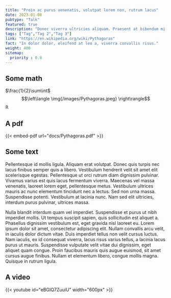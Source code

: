 ```yaml
---
title: "Proin ac purus venenatis, volutpat lorem non, rutrum lacus"
date: 2023-01-08
pubtype: "Talk"
featured: true
description: "Donec viverra ultricies aliquam. Praesent at bibendum mi, quis euismod dolor. Vivamus vel diam quis turpis gravida commodo non vitae lacus. Pellentesque habitant morbi tristique senectus et netus et malesuada fames ac turpis egestas. Nunc commodo justo ipsum, eget consequat nibh semper a. Etiam fermentum lectus sapien, at lacinia quam tristique sed. Maecenas eget leo mauris. Integer aliquet elementum ante, non malesuada orci euismod ac. Maecenas id laoreet mi. Pellentesque at gravida tellus, nec sagittis enim. Phasellus elit erat, aliquam eu tristique ac, tempor vitae ipsum. Vestibulum accumsan odio diam, a scelerisque augue rhoncus vel. "
tags: ["Tag","Tag 2","Tag 3"]
link: "https://en.wikipedia.org/wiki/Pythagoras"
fact: "In dolor dolor, eleifend at leo a, viverra convallis risus."
weight: 400
sitemap:
  priority : 0.8
---
```


## Some math

$\frac{1}{2}\sum\int$
$$\left\langle \img{/images/Pythagoras.jpeg} \right\rangle$$
$\mathbb{R}$

## A pdf

{{< embed-pdf url="docs/Pythagoras.pdf" >}}

## Some text

 Pellentesque id mollis ligula. Aliquam erat volutpat. Donec quis turpis nec lacus finibus semper quis a libero. Vestibulum hendrerit velit sit amet elit scelerisque egestas. Pellentesque ut orci rutrum diam dignissim pulvinar. Vivamus varius est quis lacus fermentum viverra. Maecenas vel massa venenatis, laoreet lorem eget, pellentesque metus. Vestibulum ultrices mauris ac nunc elementum tincidunt nec a lectus. Sed non urna massa. Suspendisse potenti. Vestibulum at lacinia nunc. Nam sed elit ultricies, interdum purus pulvinar, ultrices massa.

Nulla blandit interdum quam vel imperdiet. Suspendisse et purus ut nibh imperdiet mollis. Ut tempus suscipit sapien, quis sollicitudin est aliquet a. Phasellus dignissim vestibulum est, eget gravida nisl laoreet eu. Lorem ipsum dolor sit amet, consectetur adipiscing elit. Nullam convallis arcu velit, in iaculis dolor dictum vitae. Duis imperdiet tellus non velit cursus luctus. Nam iaculis, ex id consequat viverra, lacus risus varius tellus, a lacinia lacus purus ut mauris. Suspendisse vulputate velit vitae dui dignissim, eget aliquet quam congue. Proin faucibus mauris quis augue euismod, sit amet cursus augue finibus. Nullam et elementum libero, congue mollis magna. Quisque in rutrum ligula.

## A video

{{< youtube id="eBGIQ7ZuuiU" width="600px" >}}
